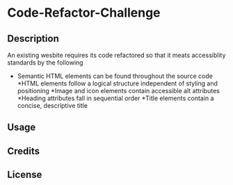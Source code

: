 # Code-Refactor-Challenge
## Description 
An existing wesbite requires  its code refactored so that it meats accessiblity standards by the following 
* Semantic HTML elements can be found throughout the source code
*HTML elements follow a logical structure independent of styling and positioning
*Image and icon elements contain accessible alt attributes
*Heading attributes fall in sequential order
*Title elements contain a concise, descriptive title
## Usage 
## Credits
## License
